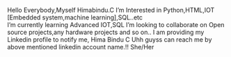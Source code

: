 Hello Everybody,Myself Himabindu.C
I’m Interested in Python,HTML,IOT [Embedded system,machine learning],SQL..etc  
I’m currently learning Advanced IOT,SQL
I’m looking to collaborate on Open source projects,any hardware projects and so on..
I am providing my Linkedin profile to notify me, Hima Bindu C 
Uhh guyss can reach me by above mentioned linkedin account name.!!
She/Her

<!---
Hima-nayaka/Hima-nayaka is a ✨ special ✨ repository because its `README.md` (this file) appears on your GitHub profile.
You can click the Preview link to take a look at your changes.
--->
